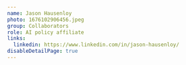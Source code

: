 ```yaml
---
name: Jason Hausenloy
photo: 1676102906456.jpeg
group: Collaborators
role: AI policy affiliate
links:
  linkedin: https://www.linkedin.com/in/jason-hausenloy/
disableDetailPage: true
---
```

